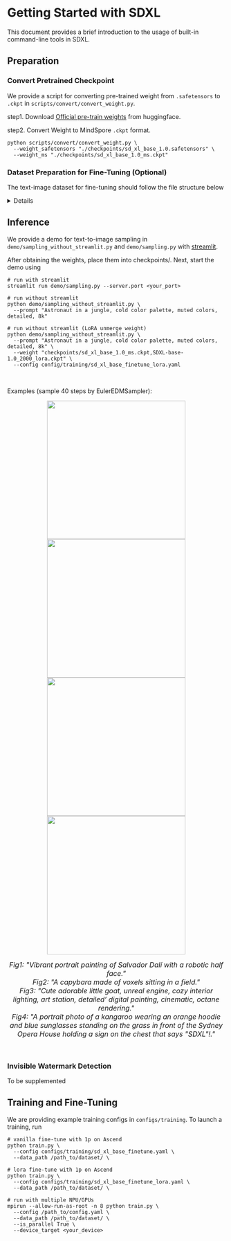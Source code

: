 # Getting Started with SDXL

This document provides a brief introduction to the usage of built-in command-line tools in SDXL.

## Preparation

### Convert Pretrained Checkpoint

We provide a script for converting pre-trained weight from `.safetensors` to `.ckpt` in `scripts/convert/convert_weight.py`.

step1. Download [Official pre-train weights](https://huggingface.co/stabilityai/stable-diffusion-xl-base-1.0/blob/main/sd_xl_base_1.0.safetensors) from huggingface.

step2. Convert Weight to MindSpore `.ckpt` format.

```shell
python scripts/convert/convert_weight.py \
  --weight_safetensors "./checkpoints/sd_xl_base_1.0.safetensors" \
  --weight_ms "./checkpoints/sd_xl_base_1.0_ms.ckpt"
```

### Dataset Preparation for Fine-Tuning (Optional)

The text-image dataset for fine-tuning should follow the file structure below

<details onclose>

```text
dir
├── img1.jpg
├── img2.jpg
├── img3.jpg
└── img_txt.csv
```

img_txt.csv is the annotation file in the following format
```text
dir,text
img1.jpg,a cartoon character with a potted plant on his head
img2.jpg,a drawing of a green pokemon with red eyes
img3.jpg,a red and white ball with an angry look on its face
```

For convenience, we have prepared two public text-image datasets obeying the above format.

- [pokemon-blip-caption dataset](https://openi.pcl.ac.cn/jasonhuang/mindone/datasets), containing 833 pokemon-style images with BLIP-generated captions.
- [Chinese-art blip caption dataset](https://openi.pcl.ac.cn/jasonhuang/mindone/datasets), containing 100 Chinese art-style images with BLIP-generated captions.

To use them, please download `pokemon_blip.zip` or `chinese_art_blip.zip` from the [openi dataset website](https://openi.pcl.ac.cn/jasonhuang/mindone/datasets). Then unzip.

</details>


## Inference

We provide a demo for text-to-image sampling in `demo/sampling_without_streamlit.py` and `demo/sampling.py` with [streamlit](https://streamlit.io/).

After obtaining the weights, place them into checkpoints/. Next, start the demo using

```shell
# run with streamlit
streamlit run demo/sampling.py --server.port <your_port>

# run without streamlit
python demo/sampling_without_streamlit.py \
  --prompt "Astronaut in a jungle, cold color palette, muted colors, detailed, 8k"

# run without streamlit (LoRA unmerge weight)
python demo/sampling_without_streamlit.py \
  --prompt "Astronaut in a jungle, cold color palette, muted colors, detailed, 8k" \
  --weight "checkpoints/sd_xl_base_1.0_ms.ckpt,SDXL-base-1.0_2000_lora.ckpt" \
  --config config/training/sd_xl_base_finetune_lora.yaml
```

<br>

Examples (sample 40 steps by EulerEDMSampler):

<div align="center">
<img src="https://github.com/mindspore-lab/mindone/assets/20476835/68d132e1-a954-418d-8cb8-5be4d8162342" width="320" />
<img src="https://github.com/mindspore-lab/mindone/assets/20476835/9f0d0d2a-2ff5-4c9b-a0d0-1c744762ee92" width="320" />
<img src="https://github.com/mindspore-lab/mindone/assets/20476835/dbaf0c77-d8d3-4457-b03c-82c3e4c1ba1d" width="320" />
<img src="https://github.com/mindspore-lab/mindone/assets/20476835/f52168ef-53aa-4ee9-9f17-6889f10e0afb" width="320" />
</div>
<p align="center">
<font size=3>
<em> Fig1: "Vibrant portrait painting of Salvador Dalí with a robotic half face." </em> <br>
<em> Fig2: "A capybara made of voxels sitting in a field." </em> <br>
<em> Fig3: "Cute adorable little goat, unreal engine, cozy interior lighting, art station, detailed’ digital painting, cinematic, octane rendering." </em> <br>
<em> Fig4: "A portrait photo of a kangaroo wearing an orange hoodie and blue sunglasses standing on the grass in front of the Sydney Opera House holding a sign on the chest that says "SDXL"!." </em>
</font>
</p>

<br>

### Invisible Watermark Detection

To be supplemented


## Training and Fine-Tuning

We are providing example training configs in `configs/training`. To launch a training, run

```shell
# vanilla fine-tune with 1p on Ascend
python train.py \
  --config configs/training/sd_xl_base_finetune.yaml \
  --data_path /path_to/dataset/ \

# lora fine-tune with 1p on Ascend
python train.py \
  --config configs/training/sd_xl_base_finetune_lora.yaml \
  --data_path /path_to/dataset/ \

# run with multiple NPU/GPUs
mpirun --allow-run-as-root -n 8 python train.py \
  --config /path_to/config.yaml \
  --data_path /path_to/dataset/ \
  --is_parallel True \
  --device_target <your_device>
```
